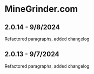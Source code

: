 # MineGrinder.com

## 2.0.14 - 9/8/2024
Refactored paragraphs, added changelog

## 2.0.13 - 9/7/2024
Refactored paragraphs, added changelog